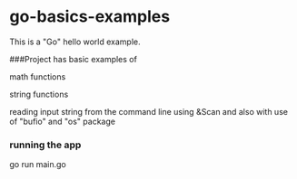 # go-basics-examples
This is a "Go" hello world example.

###Project has basic examples of

math functions

string functions

reading input string from the command line using &Scan and also with use of "bufio" and "os" package

### running the app
go run main.go


